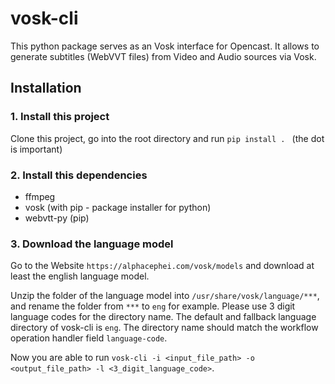 # vosk-cli

This python package serves as an Vosk interface for Opencast. It allows to generate subtitles (WebVVT files) from Video and Audio sources via Vosk.

## Installation

### 1. Install this project

Clone this project, go into the root directory and run `pip install . ` (the dot is important)

### 2. Install this dependencies

- ffmpeg
- vosk (with pip - package installer for python)
- webvtt-py (pip)

### 3. Download the language model

Go to the Website `https://alphacephei.com/vosk/models` and download at least the english language model.

Unzip the folder of the language model into `/usr/share/vosk/language/***`, and rename the folder from `***` to `eng` for example.
Please use 3 digit language codes for the directory name. The default and fallback language directory of vosk-cli is `eng`.
The directory name should match the workflow operation handler field `language-code`.

Now you are able to run `vosk-cli -i <input_file_path> -o <output_file_path> -l <3_digit_language_code>`.
